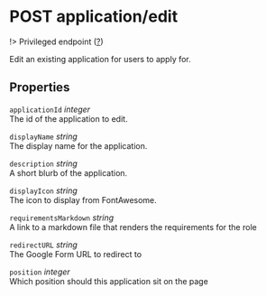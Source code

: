 # <span class="badge badge-light">POST</span> <span class="badge badge-light">application/edit</span>

!> Privileged endpoint ([?](privileged.md))

Edit an existing application for users to apply for.

## Properties

`applicationId` *integer*  
The id of the application to edit.

`displayName` *string*  
The display name for the application.

`description` *string*  
A short blurb of the application.

`displayIcon` *string*  
The icon to display from FontAwesome.

`requirementsMarkdown` *string*  
A link to a markdown file that renders the requirements for the role

`redirectURL` *string*  
The Google Form URL to redirect to

`position` *integer*  
Which position should this application sit on the page



